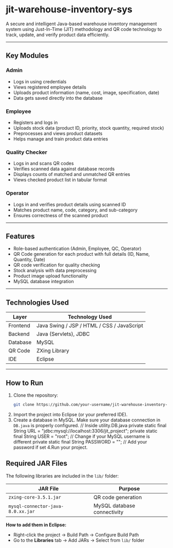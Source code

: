 # jit-warehouse-inventory-sys

A secure and intelligent Java-based warehouse inventory management system using Just-In-Time (JIT) methodology and QR code technology to track, update, and verify product data efficiently.

---

##  Key Modules

###  Admin
- Logs in using credentials
- Views registered employee details
- Uploads product information (name, cost, image, specification, date)
- Data gets saved directly into the database

###  Employee
- Registers and logs in
- Uploads stock data (product ID, priority, stock quantity, required stock)
- Preprocesses and views product datasets
- Helps manage and train product data entries

###  Quality Checker
- Logs in and scans QR codes
- Verifies scanned data against database records
- Displays counts of matched and unmatched QR entries
- Views checked product list in tabular format

###  Operator
- Logs in and verifies product details using scanned ID
- Matches product name, code, category, and sub-category
- Ensures correctness of the scanned product

---

##  Features

-  Role-based authentication (Admin, Employee, QC, Operator)
-  QR Code generation for each product with full details (ID, Name, Quantity, Date)
-  QR code verification for quality checking
-  Stock analysis with data preprocessing
-  Product image upload functionality
-  MySQL database integration

---

##  Technologies Used

| Layer         | Technology Used             |
|---------------|------------------------------|
| Frontend      | Java Swing / JSP / HTML / CSS / JavaScript |
| Backend       | Java (Servlets), JDBC        |
| Database      | MySQL                        |
| QR Code       | ZXing Library                |
| IDE           | Eclipse                      |

---

##  How to Run

1. Clone the repository:
   ```bash
   git clone https://github.com/your-username/jit-warehouse-inventory-system.git
2. Import the project into Eclipse (or your preferred IDE).
3. Create a database in MySQL.
    Make sure your database connection in `DB.java` is properly configured.
   // Inside utility.DB.java
private static final String URL = "jdbc:mysql://localhost:3306/jit_project";
private static final String USER = "root"; // Change if your MySQL username is different
private static final String PASSWORD = ""; // Add your password if set
4.Run your project.


## Required JAR Files

The following libraries are included in the `lib/` folder:

| JAR File                          | Purpose                      |
|-----------------------------------|------------------------------|
| `zxing-core-3.5.1.jar`            | QR code generation           |
| `mysql-connector-java-8.0.xx.jar` | MySQL database connectivity  |

 **How to add them in Eclipse:**
- Right-click the project → Build Path → Configure Build Path
- Go to the **Libraries** tab → Add JARs → Select from `lib/` folder




